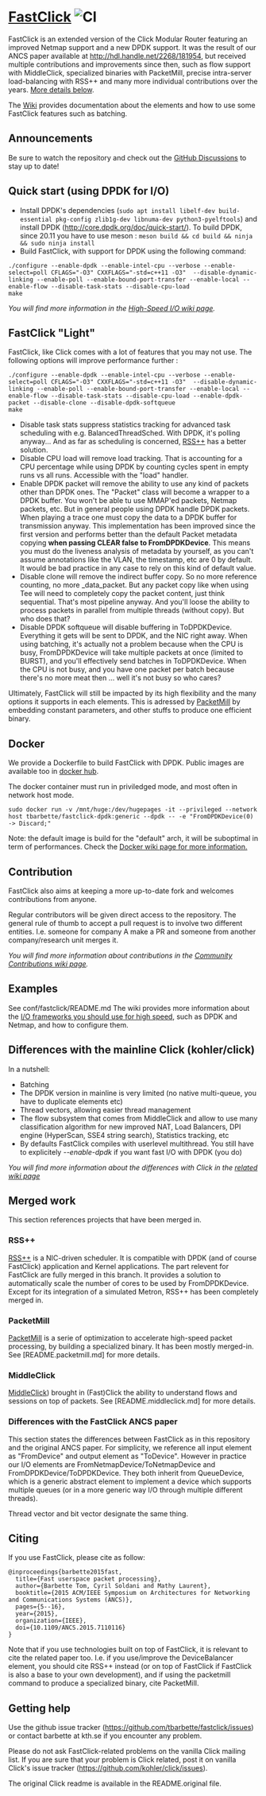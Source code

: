 [FastClick](https://www.fastclick.dev) ![CI](https://github.com/tbarbette/fastclick/workflows/C/C++%20CI/badge.svg)
=========
FastClick is an extended version of the Click Modular Router featuring an
improved Netmap support and a new DPDK support. It was the result of
our ANCS paper available at http://hdl.handle.net/2268/181954, but received
multiple contributions and improvements since then, such as flow support with
MiddleClick, specialized binaries with PacketMill, precise intra-server
load-balancing with RSS++ and many more individual contributions over the years.
[More details below](#merged_work).

The [Wiki](https://github.com/tbarbette/fastclick/wiki) provides documentation about the elements and how to use some FastClick features
such as batching.

Announcements
-------------
Be sure to watch the repository and check out the [GitHub Discussions](https://github.com/tbarbette/fastclick/discussions) to stay up to date!

Quick start (using DPDK for I/O)
--------------------------------

 * Install DPDK's dependencies (`sudo apt install libelf-dev build-essential pkg-config zlib1g-dev libnuma-dev python3-pyelftools`) and install DPDK (http://core.dpdk.org/doc/quick-start/). To build DPDK, since 20.11 you have to use meson : `meson build && cd build && ninja && sudo ninja install`
 * Build FastClick, with support for DPDK using the following command:

```
./configure --enable-dpdk --enable-intel-cpu --verbose --enable-select=poll CFLAGS="-O3" CXXFLAGS="-std=c++11 -O3"  --disable-dynamic-linking --enable-poll --enable-bound-port-transfer --enable-local --enable-flow --disable-task-stats --disable-cpu-load
make
```
*You will find more information in the [High-Speed I/O wiki page](https://github.com/tbarbette/fastclick/wiki/High-speed-I-O).*

FastClick "Light"
-----------------
FastClick, like Click comes with a lot of features that you may not use. The following options will improve performance further :
```
./configure --enable-dpdk --enable-intel-cpu --verbose --enable-select=poll CFLAGS="-O3" CXXFLAGS="-std=c++11 -O3"  --disable-dynamic-linking --enable-poll --enable-bound-port-transfer --enable-local --enable-flow --disable-task-stats --disable-cpu-load --enable-dpdk-packet --disable-clone --disable-dpdk-softqueue
make
```
 * Disable task stats suppress statistics tracking for advanced task scheduling with e.g. BalancedThreadSched. With DPDK, it's polling anyway... And as far as scheduling is concerned, [RSS++](#rss) has a better solution.
 * Disable CPU load will remove load tracking. That is accounting for a CPU percentage while using DPDK by counting cycles spent in empty runs vs all runs. Accessible with the "load" handler.
 * Enable DPDK packet will remove the ability to use any kind of packets other than DPDK ones. The "Packet" class will become a wrapper to a DPDK buffer. You won't be able tu use MMAP'ed packets, Netmap packets, etc. But in general people using DPDK handle DPDK packets. When playing a trace one must copy the data to a DPDK buffer for transmission anyway. This implementation has been improved since the first version and performs better than the default Packet metadata copying **when passing CLEAR false to FromDPDKDevice**. This means you must do the liveness analysis of metadata by yourself, as you can't assume annotations like the VLAN, the timestamp, etc are 0 by default. It would be bad practice in any case to rely on this kind of default value. 
 * Disable clone will remove the indirect buffer copy. So no more reference counting, no more \_data\_packet. But any packet copy like when using Tee will need to completely copy the packet content, just think sequential. That's most pipeline anyway. And you'll loose the ability to process packets in parallel from multiple threads (without copy). But who does that?
 * Disable DPDK softqueue will disable buffering in ToDPDKDevice. Everything it gets will be sent to DPDK, and the NIC right away. When using batching, it's actually not a problem because when the CPU is busy, FromDPDKDevice will take multiple packets at once (limited to BURST), and you'll effectively send batches in ToDPDKDevice. When the CPU is not busy, and you have one packet per batch because there's no more meat then ... well it's not busy so who cares?
 
Ultimately, FastClick will still be impacted by its high flexibility and the many options it supports in each elements. This is adressed by [PacketMill](#packetmill) by embedding constant parameters, and other stuffs to produce one efficient binary.

Docker
------
We provide a Dockerfile to build FastClick with DPDK. Public images are available too in [docker hub](https://hub.docker.com/r/tbarbette/fastclick-dpdk).

The docker container must run in priviledged mode, and most often in network host mode.

```
sudo docker run -v /mnt/huge:/dev/hugepages -it --privileged --network host tbarbette/fastclick-dpdk:generic --dpdk -- -e "FromDPDKDevice(0) -> Discard;"
```

Note: the default image is build for the "default" arch, it will be suboptimal in term of performances. Check the [Docker wiki page for more information.](https://github.com/tbarbette/fastclick/wiki/Docker)

Contribution
------------
FastClick also aims at keeping a more up-to-date fork and welcomes
contributions from anyone.

Regular contributors will be given direct access to the repository.
The general rule of thumb to accept a pull request is to involve
two different entities. I.e. someone for company A make a PR and
someone from another company/research unit merges it.

*You will find more information about contributions in the [Community Contributions wiki page](https://github.com/tbarbette/fastclick/wiki/Community-Contributions).*

Examples
--------
See conf/fastclick/README.md
The wiki provides more information about the [I/O frameworks you should use for high speed](https://github.com/tbarbette/fastclick/wiki/High-speed-I-O), such as DPDK and Netmap, and how to configure them.

Differences with the mainline Click (kohler/click)
--------------------------------------------------
In a nutshell:
 - Batching
 - The DPDK version in mainline is very limited (no native multi-queue, you have to duplicate elements etc)
 - Thread vectors, allowing easier thread management
 - The flow subsystem that comes from MiddleClick and allow to use many classification algorithm for new improved NAT, Load Balancers, DPI engine (HyperScan, SSE4 string search), Statistics tracking, etc
 - By defaults FastClick compiles with userlevel multithread. You still have to explicitely *--enable-dpdk* if you want fast I/O with DPDK (you do)

*You will find more information about the differences with Click in the [related wiki page](https://github.com/tbarbette/fastclick/wiki/Differences-between-FastClick-and-Click)*

## Merged work
This section references projects that have been merged in.

### RSS++
[RSS++](http://www.diva-portal.org/smash/get/diva2:1371780/FULLTEXT01.pdf) is a NIC-driven scheduler. It is compatible with DPDK (and of course FastClick) application and Kernel applications. The part relevent for FastClick are fully merged in this branch. It provides a solution to automatically scale the number of cores to be used by FromDPDKDevice. Except for its integration of a simulated Metron, RSS++ has been completely merged in.

### PacketMill
[PacketMill](https://packetmill.io) is a serie of optimization to accelerate high-speed packet processing, by building a specialized binary. It has been mostly merged-in. See [README.packetmill.md] for more details.

### MiddleClick
[MiddleClick](https://www.diva-portal.org/smash/record.jsf?pid=diva2%3A1582880&dswid=810)) brought in (Fast)Click the ability to understand flows and sessions on top of packets. See [README.middleclick.md] for more details.

### Differences with the FastClick ANCS paper
This section states the differences between FastClick as in this repository and the original ANCS paper. For simplicity, we reference all input element as "FromDevice" and output
element as "ToDevice". However in practice our I/O elements are 
FromNetmapDevice/ToNetmapDevice and FromDPDKDevice/ToDPDKDevice. They both
inherit from QueueDevice, which is a generic abstract element to implement a
device which supports multiple queues (or in a more generic way I/O through
multiple different threads).

Thread vector and bit vector designate the same thing.

Citing
------
If you use FastClick, please cite as follow:
```
@inproceedings{barbette2015fast,
  title={Fast userspace packet processing},
  author={Barbette Tom, Cyril Soldani and Mathy Laurent},
  booktitle={2015 ACM/IEEE Symposium on Architectures for Networking and Communications Systems (ANCS)},
  pages={5--16},
  year={2015},
  organization={IEEE},
  doi={10.1109/ANCS.2015.7110116}
}
```

Note that if you use technologies built on top of FastClick, it is relevant to cite the related paper too. I.e. if you use/improve the DeviceBalancer element, you should cite RSS++ instead (or on top of FastClick if FastClick is also a base to your own development), and if using the packetmill command to produce a specialized binary, cite PacketMill.

Getting help
------------
Use the github issue tracker (https://github.com/tbarbette/fastclick/issues) or
contact barbette at kth.se if you encounter any problem.

Please do not ask FastClick-related problems on the vanilla Click mailing list.
If you are sure that your problem is Click related, post it on vanilla Click's
issue tracker (https://github.com/kohler/click/issues).

The original Click readme is available in the README.original file.
